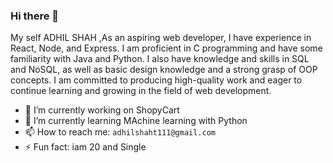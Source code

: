 ### Hi there 👋

My self ADHIL SHAH ,As an aspiring web developer, I have experience in React, Node, and Express. I am proficient in C programming
and have some familiarity with Java and Python. I also have knowledge and skills in SQL and NoSQL, as well as
basic design knowledge and a strong grasp of OOP concepts. I am committed to producing high-quality work and
eager to continue learning and growing in the field of web development.



- 🔭 I’m currently working on ShopyCart
- 🌱 I’m currently learning MAchine learning with Python
- 📫 How to reach me: `adhilshaht111@gmail.com`
- ⚡ Fun fact: iam 20 and Single




